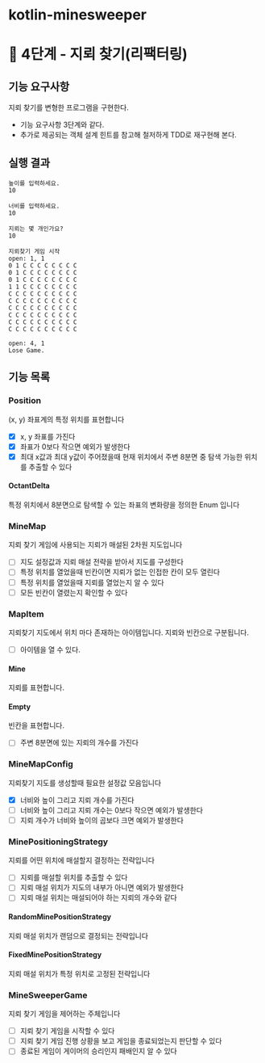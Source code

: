 # kotlin-minesweeper

# 🚀 4단계 - 지뢰 찾기(리팩터링)
## 기능 요구사항
지뢰 찾기를 변형한 프로그램을 구현한다.

- 기능 요구사항 3단계와 같다.
- 추가로 제공되는 객체 설계 힌트를 참고해 철저하게 TDD로 재구현해 본다.

## 실행 결과
```
높이를 입력하세요.
10

너비를 입력하세요.
10

지뢰는 몇 개인가요?
10

지뢰찾기 게임 시작
open: 1, 1
0 1 C C C C C C C C
0 1 C C C C C C C C
0 1 C C C C C C C C
1 1 C C C C C C C C
C C C C C C C C C C
C C C C C C C C C C
C C C C C C C C C C
C C C C C C C C C C
C C C C C C C C C C
C C C C C C C C C C

open: 4, 1
Lose Game.
```

## 기능 목록
### Position
(x, y) 좌표계의 특정 위치를 표현합니다
- [x] x, y 좌표를 가진다
- [x] 좌표가 0보다 작으면 예외가 발생한다
- [x] 최대 x값과 최대 y값이 주어졌을때 현재 위치에서 주변 8분면 중 탐색 가능한 위치를 추출할 수 있다

#### OctantDelta
특정 위치에서 8분면으로 탐색할 수 있는 좌표의 변화량을 정의한 Enum 입니다

### MineMap
지뢰 찾기 게임에 사용되는 지뢰가 매설된 2차원 지도입니다
- [ ] 지도 설정값과 지뢰 매설 전략을 받아서 지도를 구성한다
- [ ] 특정 위치를 열었을때 빈칸이면 지뢰가 없는 인접한 칸이 모두 열린다
- [ ] 특정 위치를 열었을때 지뢰를 열었는지 알 수 있다
- [ ] 모든 빈칸이 열렸는지 확인할 수 있다

### MapItem
지뢰찾기 지도에서 위치 마다 존재하는 아이템입니다. 지뢰와 빈칸으로 구분됩니다.
- [ ] 아이템을 열 수 있다.
#### Mine
지뢰를 표현합니다.
#### Empty
빈칸을 표현합니다.
- [ ] 주변 8분면에 있는 지뢰의 개수를 가진다

### MineMapConfig
지뢰찾기 지도를 생성할때 필요한 설정값 모음입니다
- [x] 너비와 높이 그리고 지뢰 개수를 가진다
- [ ] 너비와 높이 그리고 지뢰 개수는 0보다 작으면 예외가 발생한다
- [ ] 지뢰 개수가 너비와 높이의 곱보다 크면 예외가 발생한다

### MinePositioningStrategy
지뢰를 어떤 위치에 매설할지 결정하는 전략입니다
- [ ] 지뢰를 매설할 위치를 추출할 수 있다
- [ ] 지뢰 매설 위치가 지도의 내부가 아니면 예외가 발생한다
- [ ] 지뢰 매설 위치는 매설되어야 하는 지뢰의 개수와 같다

#### RandomMinePositionStrategy
지뢰 매설 위치가 랜덤으로 결정되는 전략입니다
#### FixedMinePositionStrategy
지뢰 매설 위치가 특정 위치로 고정된 전략입니다

### MineSweeperGame
지뢰 찾기 게임을 제어하는 주체입니다
- [ ] 지뢰 찾기 게임을 시작할 수 있다
- [ ] 지뢰 찾기 게임 진행 상황을 보고 게임을 종료되었는지 판단할 수 있다
- [ ] 종료된 게임이 게이머의 승리인지 패배인지 알 수 있다
